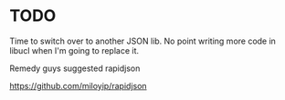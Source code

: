 # TODO

Time to switch over to another JSON lib. No point writing more code in libucl when I'm going to replace it.

Remedy guys suggested rapidjson

https://github.com/miloyip/rapidjson